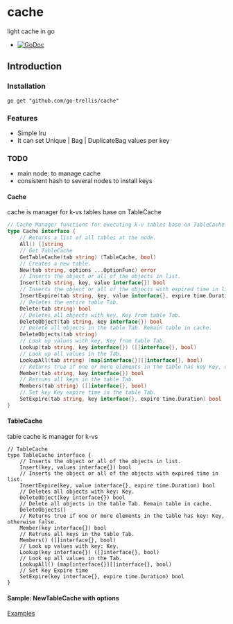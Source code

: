 # cache
light cache in go 

* [![GoDoc](http://godoc.org/github.com/go-trellis/cache?status.svg)](http://godoc.org/github.com/go-trellis/cache)

## Introduction

### Installation

```shell
go get "github.com/go-trellis/cache"
```

### Features

* Simple lru
* It can set Unique | Bag | DuplicateBag values per key

### TODO

* main node: to manage cache
* consistent hash to several nodes to install keys

#### Cache

cache is manager for k-vs tables base on TableCache

```go
// Cache Manager functions for executing k-v tables base on TableCache
type Cache interface {
	// Returns a list of all tables at the node.
	All() []string
	// Get TableCache
	GetTableCache(tab string) (TableCache, bool)
	// Creates a new table.
	New(tab string, options ...OptionFunc) error
	// Inserts the object or all of the objects in list.
	Insert(tab string, key, value interface{}) bool
	// Inserts the object or all of the objects with expired time in list.
	InsertExpire(tab string, key, value interface{}, expire time.Duration) bool
	// Deletes the entire table Tab.
	Delete(tab string) bool
	// Deletes all objects with key, Key from table Tab.
	DeleteObject(tab string, key interface{}) bool
	// Delete all objects in the table Tab. Remain table in cache.
	DeleteObjects(tab string)
	// Look up values with key, Key from table Tab.
	Lookup(tab string, key interface{}) ([]interface{}, bool)
	// Look up all values in the Tab.
	LookupAll(tab string) (map[interface{}][]interface{}, bool)
	// Returns true if one or more elements in the table has key Key, otherwise false.
	Member(tab string, key interface{}) bool
	// Retruns all keys in the table Tab.
	Members(tab string) ([]interface{}, bool)
	// Set key Key expire time in the table Tab.
	SetExpire(tab string, key interface{}, expire time.Duration) bool
}
```

#### TableCache

table cache is manager for k-vs

```golang
// TableCache
type TableCache interface {
	// Inserts the object or all of the objects in list.
	Insert(key, values interface{}) bool
	// Inserts the object or all of the objects with expired time in list.
	InsertExpire(key, value interface{}, expire time.Duration) bool
	// Deletes all objects with key: Key.
	DeleteObject(key interface{}) bool
	// Delete all objects in the table Tab. Remain table in cache.
	DeleteObjects()
	// Returns true if one or more elements in the table has key: Key, otherwise false.
	Member(key interface{}) bool
	// Retruns all keys in the table Tab.
	Members() ([]interface{}, bool)
	// Look up values with key: Key.
	Lookup(key interface{}) ([]interface{}, bool)
	// Look up all values in the Tab.
	LookupAll() (map[interface{}][]interface{}, bool)
	// Set Key Expire time
	SetExpire(key interface{}, expire time.Duration) bool
}
```

#### Sample: NewTableCache with options

[Examples](examples/main.go)
